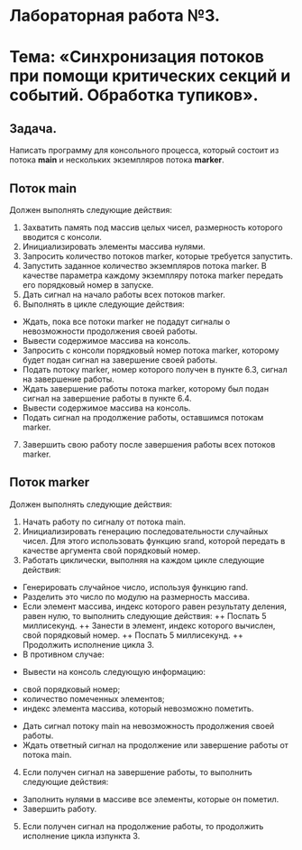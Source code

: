 # Лабораторная работа №3.
# Тема: «Синхронизация потоков при помощи критических секций и событий. Обработка тупиков».

## Задача. 
Написать программу для консольного процесса, который состоит из потока **main** и нескольких экземпляров потока **marker**.

## Поток main 
Должен выполнять следующие действия:
1. Захватить память под массив целых чисел, размерность которого вводится с консоли.
2. Инициализировать элементы массива нулями.
3. Запросить количество потоков marker, которые требуется запустить.
4. Запустить заданное количество экземпляров потока marker. В качестве параметра
каждому экземпляру потока marker передать его порядковый номер в запуске.
5. Дать сигнал на начало работы всех потоков marker.
6. Выполнять в цикле следующие действия:
* Ждать, пока все потоки marker не подадут сигналы о невозможности
продолжения своей работы.
* Вывести содержимое массива на консоль.
* Запросить с консоли порядковый номер потока marker, которому будет подан
сигнал на завершение своей работы.
* Подать потоку marker, номер которого получен в пункте 6.3, сигнал на
завершение работы.
* Ждать завершение работы потока marker, которому был подан сигнал на
завершение работы в пункте 6.4.
* Вывести содержимое массива на консоль.
* Подать сигнал на продолжение работы, оставшимся потокам marker.
7. Завершить свою работу после завершения работы всех потоков marker.
## Поток marker 
Должен выполнять следующие действия:
1. Начать работу по сигналу от потока main.
2. Инициализировать генерацию последовательности случайных чисел. Для этого
использовать функцию srand, которой передать в качестве аргумента свой
порядковый номер.
3. Работать циклически, выполняя на каждом цикле следующие действия:
* Генерировать случайное число, используя функцию rand.
* Разделить это число по модулю на размерность массива.
* Если элемент массива, индекс которого равен результату деления, равен нулю, то
выполнить следующие действия:
++ Поспать 5 миллисекунд.
++ Занести в элемент, индекс которого вычислен, свой порядковый номер.
++ Поспать 5 миллисекунд.
++ Продолжить исполнение цикла 3.
* В противном случае:
+ Вывести на консоль следующую информацию:
- свой порядковый номер;
- количество помеченных элементов;
- индекс элемента массива, который невозможно пометить.
+ Дать сигнал потоку main на невозможность продолжения своей работы.
+ Ждать ответный сигнал на продолжение или завершение работы от потока
main.

4. Если получен сигнал на завершение работы, то выполнить следующие действия:
* Заполнить нулями в массиве все элементы, которые он пометил.
* Завершить работу.
5. Если получен сигнал на продолжение работы, то продолжить исполнение цикла изпункта 3.
